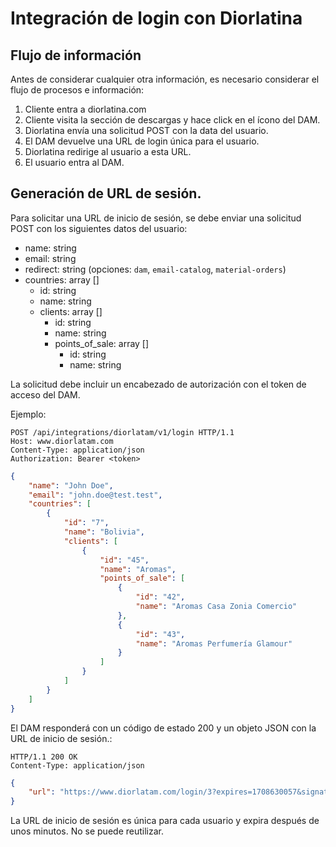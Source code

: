 # Integración de login con Diorlatina

## Flujo de información
Antes de considerar cualquier otra información, es necesario considerar el flujo de procesos e información:
1.	Cliente entra a diorlatina.com 
2.	Cliente visita la sección de descargas y hace click en el ícono del DAM.
3.	Diorlatina envía una solicitud POST con la data del usuario. 
4.	El DAM devuelve una URL de login única para el usuario.
5.	Diorlatina redirige al usuario a esta URL.
6.	El usuario entra al DAM.

## Generación de URL de sesión.
Para solicitar una URL de inicio de sesión, se debe enviar una solicitud POST con los siguientes datos del usuario:

- name: string
- email: string
- redirect: string (opciones: `dam`, `email-catalog`, `material-orders`)
- countries: array []
    - id: string
    - name: string
    - clients: array []
        - id: string
        - name: string
        - points_of_sale: array []
            - id: string
            - name: string

La solicitud debe incluir un encabezado de autorización con el token de acceso del DAM.

Ejemplo:

```HTTP
POST /api/integrations/diorlatam/v1/login HTTP/1.1
Host: www.diorlatam.com
Content-Type: application/json
Authorization: Bearer <token>
```
```json
{
    "name": "John Doe",
    "email": "john.doe@test.test",
    "countries": [
        {
            "id": "7",
            "name": "Bolivia",
            "clients": [
                {
                    "id": "45",
                    "name": "Aromas",
                    "points_of_sale": [
                        {
                            "id": "42",
                            "name": "Aromas Casa Zonia Comercio"
                        },
                        {
                            "id": "43",
                            "name": "Aromas Perfumería Glamour"
                        }
                    ]
                }
            ]
        }
    ]
}
```

El DAM responderá con un código de estado 200 y un objeto JSON con la URL de inicio de sesión.:
```HTTP
HTTP/1.1 200 OK
Content-Type: application/json
```
```json
{
    "url": "https://www.diorlatam.com/login/3?expires=1708630057&signature=194dc4744ba7b8339c65f14907957652397492"
}
```

La URL de inicio de sesión es única para cada usuario y expira después de unos minutos. No se puede reutilizar.

